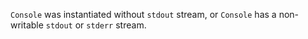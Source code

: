 
`Console` was instantiated without `stdout` stream, or `Console` has a
non-writable `stdout` or `stderr` stream.

<a id="ERR_CPU_USAGE"></a>
